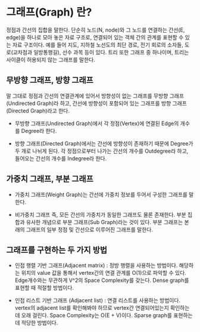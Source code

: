 # 그래프(Graph) 란?
정점과 간선의 집합을 말한다. 단순히 노드(N, node)와 그 노드를 연결하는 간선(E, edge)을 하나로 모아 놓은 자료 구조로, 연결되어 있는 객체 간의 관계를 표현할 수 있는 자료 구조이다. 예를 들어 지도, 지하철 노선도의 최단 경로, 전기 회로의 소자들, 도로(교차점과 일방통행길), 선수 과목 등이 있다. 트리 또한 그래프 중 하나이며, 트리는 사이클이 허용되지 않는 그래프를 말한다.

## 무방향 그래프, 방향 그래프

말 그대로 정점과 간선의 연결관계에 있어서 방향성이 없는 그래프를 무방향 그래프(Undirected Graph)라 하고, 간선에 방향성이 포함되어 있는 그래프를 방향 그래프(Directed Graph)라고 한다.

- 무방향 그래프(Undirected Graph)에서 각 정점(Vertex)에 연결된 Edge의 개수를 Degree라 한다. 

- 방향 그래프(Directed Graph)에서는 간선에 방향성이 존재하기 때문에 Degree가 두 개로 나뉘게 된다. 각 정점으로부터 나가는 간선의 개수를 Outdegree라 하고, 들어오는 간선의 개수를 Indegree라 한다.

## 가중치 그래프, 부분 그래프
- 가중치 그래프(Weight Graph)는 간선에 가중치 정보를 두어서 구성한 그래프를 말한다. 
 
- 비가중치 그래프 즉, 모든 간선의 가중치가 동일한 그래프도 물론 존재한다. 부분 집합과 유사한 개념으로 부분 그래프(Sub Graph)라는 것이 있다. 부분 그래프는 본래의 그래프의 일부 정점 및 간선으로 이루어진 그래프를 말한다.

## 그래프를 구현하는 두 가지 방법

- 인접 행렬 기반 그래프(Adjacent matrix) : 정방 행렬을 사용하는 방법이다. 해당하는 위치의 value 값을 통해서 vertex간의 연결 관계를 O(1)으로 파악할 수 있다. Edge개수와는 무관하게 V^2의 Space Complexity를 갖는다. Dense graph를 표현할 때 적절할 방법이다.

- 인접 리스트 기반 그래프 (Adjacent list) : 연결 리스트를 사용하는 방법이다. vertex의 adjacent list를 확인해봐야 하므로 vertex간 연결되어있는지 확인하는데 오래 걸린다. Space Complexity는 O(E + V)이다. Sparse graph를 표현하는데 적당한 방법이다.